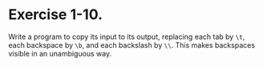 # Exercise 1-10. #

Write a program to copy its input to its output, replacing each tab by `\t`, each backspace by `\b`, and each backslash by `\\`. This makes backspaces visible in an unambiguous way.